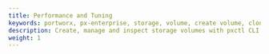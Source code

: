 ```yaml
---
title: Performance and Tuning
keywords: portworx, px-enterprise, storage, volume, create volume, clone volume, performance
description: Create, manage and inspect storage volumes with pxctl CLI. Discover how to use Docker together with Portworx!
weight: 1
---
```

